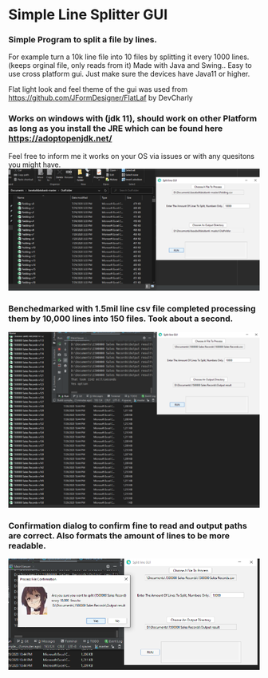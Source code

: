 # Simple Line Splitter GUI
### Simple Program to split a file by lines.
For example turn a 10k line file into 10 files by splitting it every 1000 lines.(keeps orginal file, only reads from it)
Made with Java and Swing.. 
Easy to use cross platform gui. Just make sure the devices have Java11 or higher. 

Flat light look and feel theme of the gui was used from https://github.com/JFormDesigner/FlatLaf by DevCharly

### Works on windows with (jdk 11), should work on other Platform as long as you install the JRE which can be found here https://adoptopenjdk.net/ 
Feel free to inform me it works on your OS via issues or with any quesitons you might have.
![alt tag](https://github.com/KiwiCode-s/Simple-line-splitter-gui/blob/master/UsagePhotos/Capture.PNG)

### Benchedmarked with 1.5mil line csv file completed processing them by 10,000 lines into 150 files. Took about a second.

![alt tag](https://github.com/KiwiCode-s/Simple-line-splitter-gui/blob/master/UsagePhotos/benchMarkPhoto.PNG)

### Confirmation dialog to confirm fine to read and output paths are correct. Also formats the amount of lines to be more readable.

![alt tag](https://github.com/KiwiCode-s/Simple-line-splitter-gui/blob/master/UsagePhotos/meguminDialog.PNG)



